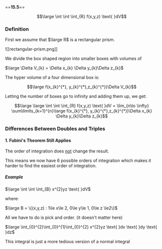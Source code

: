 ==**15.5**==

$$\large \int \int \int_{R} f(x,y,z) \text{ }dV$$
### Definition

First we assume that $\large R$ is a rectangular prism.

![[rectangular-prism.png]]

We divide the box shaped region into smaller boxes with volumes of

$\large \Delta V_{k} = \Delta x_{k} \Delta y_{k}\Delta z_{k}$

The hyper volume of a four dimensional box is:

$$\large f(x_{k}^{*}, y_{k}^{*},z_{k}^{*})\Delta V_{k}$$

Letting the number of boxes go to infinity and adding them up, we get:

$$\large \large \int \int \int_{R} f(x,y,z) \text{ }dV = \lim_{n\to \infty} \sum\limits_{k=1}^{n}\large f(x_{k}^{*}, y_{k}^{*},z_{k}^{*})\Delta x_{k} \Delta y_{k}\Delta z_{k}$$

### Differences Between Doubles and Triples

#### 1. Fubini's Theorem Still Applies

The order of integration does <u>not</u> change the result.

This means we now have 6 possible orders of integration which makes it harder to find the easiest order of integration.

##### Example

$\large \int \int \int_{B} x^{2}yz \text{ }dV$

where:

$\large B = \{(x,y,z) : 1\le x\le 2, 0\le y\le 1, 0\le z \le2\}$

All we have to do is pick and order. (it doesn't matter here)

$\large \int_{0}^{2}\int_{0}^{1}\int_{0}^{2} x^{2}yz \text{ }dx \text{ }dy \text{ }dz$

This integral is just a more tedious version of a normal integral
